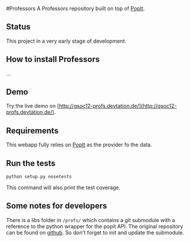 #Professors
A Professors repository built on top of [PopIt](https://github.com/mysociety/popit).

## Status

This project in a very early stage of development. 

## How to install Professors

…

## Demo

Try the live demo on [http://gsoc12-profs.devtation.de/](http://gsoc12-profs.devtation.de/).

## Requirements
This webapp fully relies on [PopIt](https://github.com/mysociety/popit) as the provider fo the data. 

## Run the tests

	python setup.py nosetests
	
This command will also print the test coverage. 

## Some notes for developers

There is a libs folder in `/profs/` which contains a git submodule with a reference to the python wrapper for the popit API. The original repository can be found on [github](https://github.com/domoritz/popit-python). So don't forget to init and update the submodule.